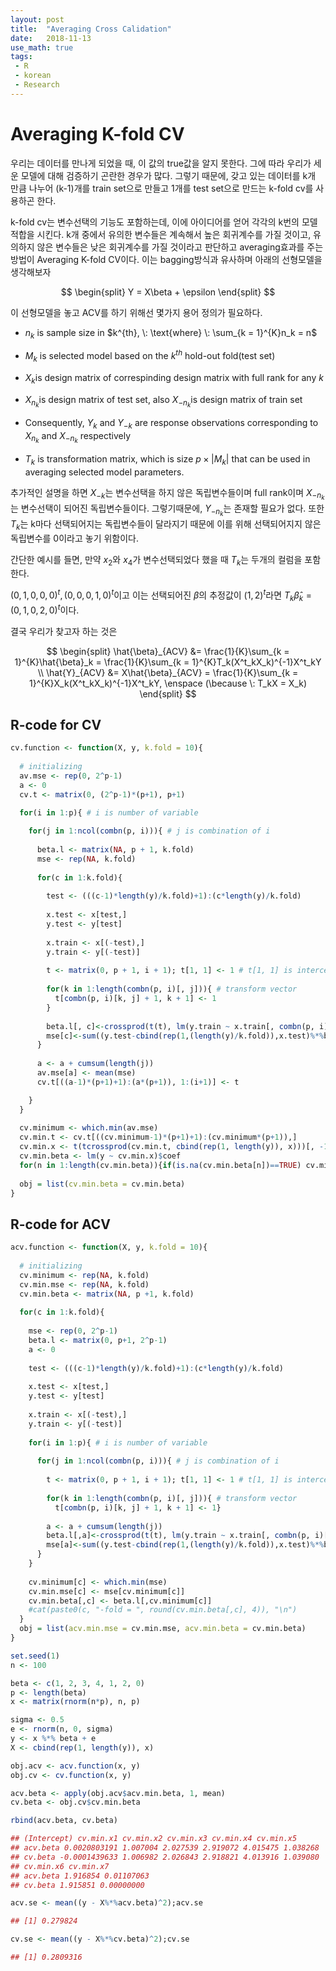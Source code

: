```yaml
---
layout: post
title:  "Averaging Cross Calidation"
date:   2018-11-13
use_math: true
tags:
 - R
 - korean
 - Research
---
```


# Averaging K-fold CV

우리는 데이터를 만나게 되었을 때, 이 값의 true값을 알지 못한다. 그에 따라 우리가 세운 모델에 대해 검증하기 곤란한 경우가 많다. 그렇기 때문에, 갖고 있는 데이터를 k개 만큼 나누어 (k-1)개를 train set으로 만들고 1개를 test set으로 만드는 k-fold cv를 사용하곤 한다.

k-fold cv는 변수선택의 기능도 포함하는데, 이에 아이디어를 얻어 각각의 k번의 모델적합을 시킨다. k개 중에서 유의한 변수들은 계속해서 높은 회귀계수를 가질 것이고, 유의하지 않은 변수들은 낮은 회귀계수를 가질 것이라고 판단하고 averaging효과를 주는 방법이 Averaging K-fold CV이다. 이는 bagging방식과 유사하며 아래의 선형모델을 생각해보자

$$
\begin{split}
Y = X\beta + \epsilon
\end{split}
$$

이 선형모델을 놓고 ACV를 하기 위해선 몇가지 용어 정의가 필요하다.

* $n_k$ is sample size in $k^{th}, \: \text{where} \: \sum_{k = 1}^{K}n_k = n$


* $M_k$ is selected model based on the $k^{th}$ hold-out fold(test set)


* $X_k$is design matrix of correspinding design matrix with full rank for any $k$


* $X_{n_k}$is design matrix of test set, also $X_{-n_k}$is design matrix of train set


* Consequently, $Y_k$ and $Y_{-k}$ are response observations corresponding to $X_{n_k}$ and $X_{-n_k}$ respectively


* $T_k$ is transformation matrix, which is size $p \times |M_k|$ that can be used in averaging selected model parameters.

추가적인 설명을 하면 $X_{-k}$는 변수선택을 하지 않은 독립변수들이며 full rank이며 $X_{-n_k}$는 변수선택이 되어진 독립변수들이다. 그렇기때문에, $Y_{-n_k}$는 존재할 필요가 없다. 또한 $T_k$는 k마다 선택되어지는 독립변수들이 달라지기 때문에 이를 위해 선택되어지지 않은 독립변수를 0이라고 놓기 위함이다. 

간단한 예시를 들면, 만약 $x_2$와 $x_4$가 변수선택되었다 했을 때 $T_k$는 두개의 컬럼을 포함한다.

$(0, 1, 0, 0, 0)^t, (0, 0, 0, 1, 0)^t$이고 이는 선택되어진 $\beta$의 추정값이 $(1, 2)^t$라면 $T_k \hat{\beta}_k = (0, 1, 0, 2, 0)^t$이다.

결국 우리가 찾고자 하는 것은

$$
\begin{split}
\hat{\beta}_{ACV} &= \frac{1}{K}\sum_{k = 1}^{K}\hat{\beta}_k = \frac{1}{K}\sum_{k = 1}^{K}T_k(X^t_kX_k)^{-1}X^t_kY \\
\hat{Y}_{ACV} &= X\hat{\beta}_{ACV} = \frac{1}{K}\sum_{k = 1}^{K}X_k(X^t_kX_k)^{-1}X^t_kY, \enspace (\because \: T_kX = X_k)
\end{split}
$$

## R-code for CV

```r
cv.function <- function(X, y, k.fold = 10){
  
  # initializing
  av.mse <- rep(0, 2^p-1)
  a <- 0
  cv.t <- matrix(0, (2^p-1)*(p+1), p+1)
  
  for(i in 1:p){ # i is number of variable

    for(j in 1:ncol(combn(p, i))){ # j is combination of i
      
      beta.l <- matrix(NA, p + 1, k.fold)
      mse <- rep(NA, k.fold)
      
      for(c in 1:k.fold){
        
        test <- (((c-1)*length(y)/k.fold)+1):(c*length(y)/k.fold)
        
        x.test <- x[test,]
        y.test <- y[test]  
        
        x.train <- x[(-test),]
        y.train <- y[(-test)]
        
        t <- matrix(0, p + 1, i + 1); t[1, 1] <- 1 # t[1, 1] is intercept
        
        for(k in 1:length(combn(p, i)[, j])){ # transform vector
          t[combn(p, i)[k, j] + 1, k + 1] <- 1
        }
        
        beta.l[, c]<-crossprod(t(t), lm(y.train ~ x.train[, combn(p, i)[, j]])$coef)
        mse[c]<-sum((y.test-cbind(rep(1,(length(y)/k.fold)),x.test)%*%beta.l[,c])^2)
      }
      
      a <- a + cumsum(length(j))
      av.mse[a] <- mean(mse)
      cv.t[((a-1)*(p+1)+1):(a*(p+1)), 1:(i+1)] <- t 

    }
  }
  
  cv.minimum <- which.min(av.mse)
  cv.min.t <- cv.t[((cv.minimum-1)*(p+1)+1):(cv.minimum*(p+1)),]
  cv.min.x <- t(tcrossprod(cv.min.t, cbind(rep(1, length(y)), x)))[, -1]
  cv.min.beta <- lm(y ~ cv.min.x)$coef
  for(n in 1:length(cv.min.beta)){if(is.na(cv.min.beta[n])==TRUE) cv.min.beta[n]<-0}
  
  obj = list(cv.min.beta = cv.min.beta)
}
```

## R-code for ACV

```r
acv.function <- function(X, y, k.fold = 10){
  
  # initializing
  cv.minimum <- rep(NA, k.fold)
  cv.min.mse <- rep(NA, k.fold)
  cv.min.beta <- matrix(NA, p +1, k.fold)
  
  for(c in 1:k.fold){
    
    mse <- rep(0, 2^p-1)
    beta.l <- matrix(0, p+1, 2^p-1)
    a <- 0
    
    test <- (((c-1)*length(y)/k.fold)+1):(c*length(y)/k.fold)
    
    x.test <- x[test,]
    y.test <- y[test]  
    
    x.train <- x[(-test),]
    y.train <- y[(-test)]
    
    for(i in 1:p){ # i is number of variable
      
      for(j in 1:ncol(combn(p, i))){ # j is combination of i
        
        t <- matrix(0, p + 1, i + 1); t[1, 1] <- 1 # t[1, 1] is intercept
        
        for(k in 1:length(combn(p, i)[, j])){ # transform vector
          t[combn(p, i)[k, j] + 1, k + 1] <- 1}
        
        a <- a + cumsum(length(j))
        beta.l[,a]<-crossprod(t(t), lm(y.train ~ x.train[, combn(p, i)[, j]])$coef)
        mse[a]<-sum((y.test-cbind(rep(1,(length(y)/k.fold)),x.test)%*%beta.l[,a])^2)
      }
    }
    
    cv.minimum[c] <- which.min(mse)
    cv.min.mse[c] <- mse[cv.minimum[c]]
    cv.min.beta[,c] <- beta.l[,cv.minimum[c]]
    #cat(paste0(c, "-fold = ", round(cv.min.beta[,c], 4)), "\n")
  }
  obj = list(acv.min.mse = cv.min.mse, acv.min.beta = cv.min.beta)
}
```

```r
set.seed(1)
n <- 100

beta <- c(1, 2, 3, 4, 1, 2, 0)
p <- length(beta)
x <- matrix(rnorm(n*p), n, p)

sigma <- 0.5
e <- rnorm(n, 0, sigma)
y <- x %*% beta + e
X <- cbind(rep(1, length(y)), x)

obj.acv <- acv.function(x, y)
obj.cv <- cv.function(x, y)

acv.beta <- apply(obj.acv$acv.min.beta, 1, mean)
cv.beta <- obj.cv$cv.min.beta

rbind(acv.beta, cv.beta)
```
```r
## (Intercept) cv.min.x1 cv.min.x2 cv.min.x3 cv.min.x4 cv.min.x5
## acv.beta 0.0020803191 1.007004 2.027539 2.919072 4.015475 1.038268
## cv.beta -0.0001439633 1.006982 2.026843 2.918821 4.013916 1.039080
## cv.min.x6 cv.min.x7
## acv.beta 1.916854 0.01107063
## cv.beta 1.915851 0.00000000
```

```r
acv.se <- mean((y - X%*%acv.beta)^2);acv.se
```
```r
## [1] 0.279824
```


```r
cv.se <- mean((y - X%*%cv.beta)^2);cv.se
```
```r
## [1] 0.2809316
```
